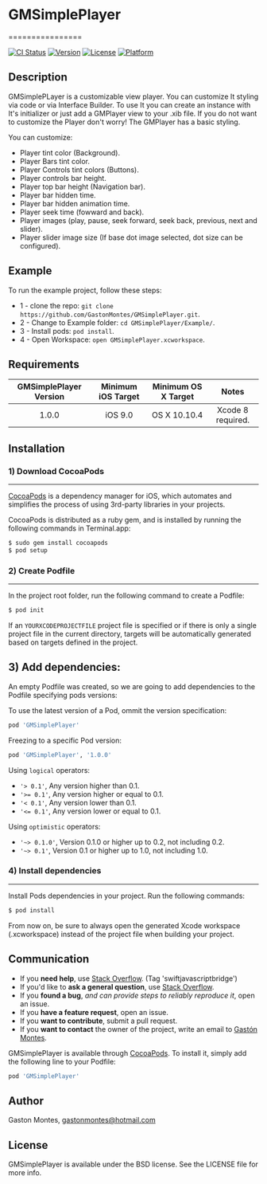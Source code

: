 # GMSimplePlayer
================

[![CI Status](http://img.shields.io/travis/gastonmontes@hotmail.com/GMSimplePlayer.svg?style=flat)](https://travis-ci.org/gastonmontes@hotmail.com/GMSimplePlayer)
[![Version](https://img.shields.io/cocoapods/v/GMSimplePlayer.svg?style=flat)](http://cocoapods.org/pods/GMSimplePlayer)
[![License](https://img.shields.io/cocoapods/l/GMSimplePlayer.svg?style=flat)](http://cocoapods.org/pods/GMSimplePlayer)
[![Platform](https://img.shields.io/cocoapods/p/GMSimplePlayer.svg?style=flat)](http://cocoapods.org/pods/GMSimplePlayer)

## Description

GMSimplePLayer is a customizable view player. You can customize It styling via code or via Interface Builder. 
To use It you can create an instance with It's initializer or just add a GMPlayer view to your .xib file.
If you do not want to customize the Player don't worry! The GMPlayer has a basic styling.

You can customize:
- Player tint color (Background).
- Player Bars tint color.
- Player Controls tint colors (Buttons).
- Player controls bar height.
- Player top bar height (Navigation bar).
- Player bar hidden time.
- Player bar hidden animation time.
- Player seek time (fowward and back).
- Player images (play, pause, seek forward, seek back, previous, next and slider).
- Player slider image size (If base dot image selected, dot size can be configured).


## Example

To run the example project, follow these steps:

- 1 - clone the repo: `git clone https://github.com/GastonMontes/GMSimplePlayer.git`.
- 2 - Change to Example folder: `cd GMSimplePlayer/Example/`.
- 3 - Install pods: `pod install`.
- 4 - Open Workspace: `open GMSimplePlayer.xcworkspace`.

## Requirements

| GMSimplePlayer Version |     Minimum iOS Target      |      Minimum OS X Target     |              Notes               |
|:----------------------:|:---------------------------:|:----------------------------:|:--------------------------------:|
|         1.0.0          |           iOS 9.0           |           OS X 10.10.4       |        Xcode 8 required.         |

## Installation

### 1) Download CocoaPods
-----------------------
[CocoaPods](http://cocoapods.org) is a dependency manager for iOS, which automates and simplifies the process of using 3rd-party libraries in your projects.

CocoaPods is distributed as a ruby gem, and is installed by running the following commands in Terminal.app:

```ruby
$ sudo gem install cocoapods
$ pod setup
```

### 2) Create Podfile
-------------------
In the project root folder, run the following command to create a Podfile:

```ruby
$ pod init
```

If an `YOURXCODEPROJECTFILE` project file is specified or if there is only a single project file in the current directory, targets will be automatically generated based on targets defined in the project.

## 3) Add dependencies:
An empty Podfile was created, so we are going to add dependencies to the Podfile specifying pods versions:

To use the latest version of a Pod, ommit the version specification:
```ruby
pod 'GMSimplePlayer'
```

Freezing to a specific Pod version:
```ruby
pod 'GMSimplePlayer', '1.0.0'
```

Using `logical` operators:
- `'> 0.1'`, Any version higher than 0.1.
- `'>= 0.1'`, Any version higher or equal to 0.1.
- `'< 0.1'`, Any version lower than 0.1.
- `'<= 0.1'`, Any version lower or equal to 0.1.

Using `optimistic` operators:
- `'~> 0.1.0'`, Version 0.1.0 or higher up to 0.2, not including 0.2.
- `'~> 0.1'`, Version 0.1 or higher up to 1.0, not including 1.0.

### 4) Install dependencies
-------------------------
Install Pods dependencies in your project. Run the following commands:

```ruby
$ pod install
```

From now on, be sure to always open the generated Xcode workspace (.xcworkspace) instead of the project file when building your project.

## Communication

- If you **need help**, use [Stack Overflow](http://stackoverflow.com/questions/tagged/swiftjavascriptbridge). (Tag 'swiftjavascriptbridge')
- If you'd like to **ask a general question**, use [Stack Overflow](http://stackoverflow.com/questions/tagged/swiftjavascriptbridge).
- If you **found a bug**, _and can provide steps to reliably reproduce it_, open an issue.
- If you **have a feature request**, open an issue.
- If you **want to contribute**, submit a pull request.
- If you **want to contact** the owner of the project, write an email to [Gastón Montes](<mailto:gastonmontes@hotmail.com>).

GMSimplePlayer is available through [CocoaPods](http://cocoapods.org). To install
it, simply add the following line to your Podfile:

```ruby
pod 'GMSimplePlayer'
```

## Author

Gaston Montes, gastonmontes@hotmail.com

## License

GMSimplePlayer is available under the BSD license. See the LICENSE file for more info.
